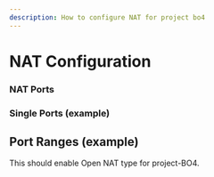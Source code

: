 ```yaml
---
description: How to configure NAT for project bo4
---
```


# NAT Configuration

### NAT Ports

### Single Ports (example)



## Port Ranges (example)



This should enable Open NAT type for project-BO4.
